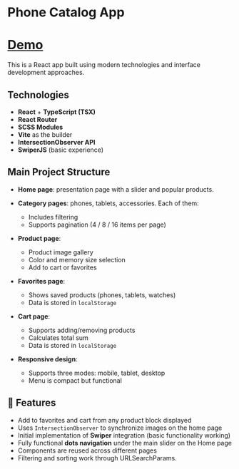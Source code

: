# Phone Catalog App

# [Demo](https://react-phone-catalog-b5y6.vercel.app)

This is a React app built using modern technologies and interface development approaches.

## Technologies

- **React** + **TypeScript (TSX)**
- **React Router**
- **SCSS Modules**
- **Vite** as the builder
- **IntersectionObserver API**
- **SwiperJS** (basic experience)

## Main Project Structure

- **Home page**: presentation page with a slider and popular products.
- **Category pages**: phones, tablets, accessories. Each of them:

  - Includes filtering
  - Supports pagination (4 / 8 / 16 items per page)

- **Product page**:

  - Product image gallery
  - Color and memory size selection
  - Add to cart or favorites

- **Favorites page**:

  - Shows saved products (phones, tablets, watches)
  - Data is stored in `localStorage`

- **Cart page**:

  - Supports adding/removing products
  - Calculates total sum
  - Data is stored in `localStorage`

- **Responsive design**:
  - Supports three modes: mobile, tablet, desktop
  - Menu is compact but functional

## 🚀 Features

- Add to favorites and cart from any product block displayed
- Uses `IntersectionObserver` to synchronize images on the home page
- Initial implementation of **Swiper** integration (basic functionality working)
- Fully functional **dots navigation** under the main slider on the Home page
- Components are reused across different pages
- Filtering and sorting work through URLSearchParams.
